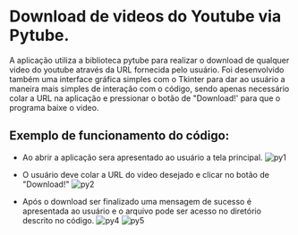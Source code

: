 # Download de videos do Youtube via Pytube.
A aplicação utiliza a biblioteca pytube para realizar o download de qualquer video do youtube através da URL fornecida pelo usuário. 
Foi desenvolvido também uma interface gráfica simples com o Tkinter para dar ao usuário a maneira mais simples de interação com o código, sendo apenas necessário colar a URL na aplicação e pressionar o botão de "Download!' para que o programa baixe o video.

## Exemplo de funcionamento do código:
- Ao abrir a aplicação sera apresentado ao usuário a tela principal.
![py1](https://user-images.githubusercontent.com/40063504/78510932-2db2f700-776f-11ea-9261-1e491bcb53c8.PNG)

- O usuário deve colar a URL do video desejado e clicar no botão de "Download!"
![py2](https://user-images.githubusercontent.com/40063504/78510961-59ce7800-776f-11ea-809c-1658ab134933.PNG)

- Após o download ser finalizado uma mensagem de sucesso é apresentada ao usuário e o arquivo pode ser acesso no diretório descrito no código.
![py4](https://user-images.githubusercontent.com/40063504/78510994-8a161680-776f-11ea-9f6e-31cc37445cc8.PNG)
![py5](https://user-images.githubusercontent.com/40063504/78511000-90a48e00-776f-11ea-9335-80b90f6e77b0.PNG)
